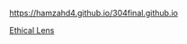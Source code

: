 
https://hamzahd4.github.io/304final.github.io

[Ethical Lens](https://github.com/hamzahd4/304final.github.io/blob/main/Ethical%20Lens.md)

